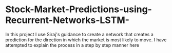 # Stock-Market-Predictions-using-Recurrent-Networks-LSTM-
In this project I use Siraj's guidance to create a network that creates a prediction for the direction in which the market is most likely to move. I have attempted to explain the process in a step by step manner here
